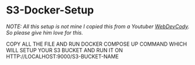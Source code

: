 # S3-Docker-Setup
*NOTE: All this setup is not mine I copied this from a Youtuber [WebDevCody](https://github.com/webdevcody). So please give him love for this.*

COPY ALL THE FILE AND RUN DOCKER COMPOSE UP COMMAND WHICH WILL SETUP YOUR S3 BUCKET AND RUN IT ON HTTP://LOCALHOST:9000/S3-BUCKET-NAME
